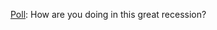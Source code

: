 <a href="https://twitter.com/davewiner/status/1298234025455292416">Poll</a>: How are you doing in this great recession?
